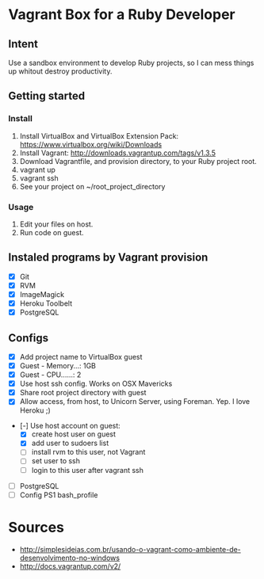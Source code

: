 # Vagrant Box for a Ruby Developer

## Intent

Use a sandbox environment to develop Ruby projects, so I can mess things up whitout destroy productivity.

## Getting started

### Install

 1. Install VirtualBox and VirtualBox Extension Pack: https://www.virtualbox.org/wiki/Downloads
 1. Install Vagrant: http://downloads.vagrantup.com/tags/v1.3.5
 1. Download Vagrantfile, and provision directory, to your Ruby project root.
 1. vagrant up
 1. vagrant ssh
 1. See your project on ~/root_project_directory

### Usage

 1. Edit your files on host.
 1. Run code on guest.


## Instaled programs by Vagrant provision

 - [x] Git
 - [x] RVM
 - [x] ImageMagick
 - [x] Heroku Toolbelt
 - [x] PostgreSQL

## Configs

 - [x] Add project name to VirtualBox guest
 - [x] Guest - Memory...: 1GB
 - [x] Guest - CPU......: 2
 - [x] Use host ssh config. Works on OSX Mavericks
 - [x] Share root project directory with guest
 - [x] Allow access, from host, to Unicorn Server, using Foreman. Yep. I love Heroku ;)
 - [-] Use host account on guest:
   - [x] create host user on guest
   - [x] add user to sudoers list
   - [ ] install rvm to this user, not Vagrant
   - [ ] set user to ssh
   - [ ] login to this user after vagrant ssh
 - [ ] PostgreSQL
 - [ ] Config PS1 bash_profile

# Sources
 - http://simplesideias.com.br/usando-o-vagrant-como-ambiente-de-desenvolvimento-no-windows
 - http://docs.vagrantup.com/v2/
